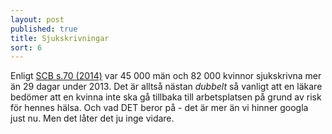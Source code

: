```yaml
---
layout: post
published: true
title: Sjukskrivningar
sort: 6
---
```




Enligt [SCB s.70 (2014)](http://www.scb.se/Statistik/_Publikationer/LE0201_2013B14_BR_X10BR1401.pdf "andel sjukskrivna") var 45 000 män och 82 000 kvinnor sjukskrivna mer än 29 dagar under 2013. Det är alltså nästan _dubbelt_ så vanligt att en läkare bedömer att en kvinna inte ska gå tillbaka till arbetsplatsen på grund av risk för hennes hälsa. Och vad DET beror på - det är mer än vi hinner googla just nu. Men det låter det ju inge vidare.
